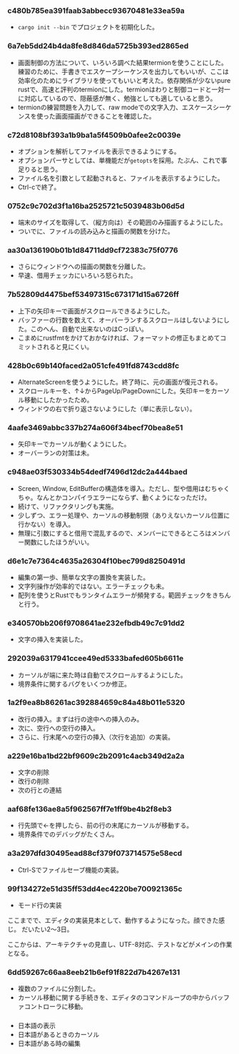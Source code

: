 

### c480b785ea391faab3abbecc93670481e33ea59a

* `cargo init --bin` でプロジェクトを初期化した。

### 6a7eb5dd24b4da8fe8d846da5725b393ed2865ed

* 画面制御の方法について、いろいろ調べた結果termionを使うことにした。練習のために、手書きでエスケープシーケンスを出力してもいいが、ここは効率化のためにライブラリを使ってもいいと考えた。依存関係が少ないpure rustで、高速と評判のtermionにした。termionはわりと制御コードと一対一に対応しているので、隠蔽感が無く、勉強としても適していると思う。
* termionの練習問題を入力して、raw modeでの文字入力、エスケースシーケンスを使った画面描画ができることを確認した。

### c72d8108bf393a1b9ba1a5f4509b0afee2c0039e

* オプションを解析してファイルを表示できるようにする。
* オプションパーサとしては、単機能だが`getopts`を採用。たぶん、これで事足りると思う。
* ファイル名を引数として起動されると、ファイルを表示するようにした。
* Ctrl-cで終了。


### 0752c9c702d3f1a16ba2525721c5039483b06d5d

* 端末のサイズを取得して、（縦方向は）その範囲のみ描画するようにした。
* ついでに、ファイルの読み込みと描画の関数を分けた。

### aa30a136190b01b1d84711dd9cf72383c75f0776

* さらにウィンドウへの描画の関数を分離した。
* 早速、借用チェッカにいろいろ怒られた。

### 7b52809d4475bef53497315c673171d15a6726ff

* 上下の矢印キーで画面がスクロールできるようにした。
* バッファーの行数を数えて、オーバーランするスクロールはしないようにした。このへん、自動で出来ないのはCっぽい。
* こまめにrustfmtをかけておかなければ、フォーマットの修正もまとめてコミットされると見にくい。

### 428b0c69b140faced2a051cfe491fd8743cdd8fc

* AlternateScreenを使うようにした。終了時に、元の画面が復元される。
* スクロールキーを、↑↓からPageUp/PageDownにした。矢印キーをカーソル移動にしたかったため。
* ウィンドウの右で折り返さないようにした（単に表示しない）。

### 4aafe3469abbc337b274a606f34becf70bea8e51

* 矢印キーでカーソルが動くようにした。
* オーバーランの対策は未。

### c948ae03f530334b54dedf7496d12dc2a444baed

* Screen, Window, EditBufferの構造体を導入。ただし、型や借用はむちゃくちゃ。なんとかコンパイラエラーにならず、動くようになっただけ。
* 続けて、リファクタリングも実施。
* 少しずつ、エラー処理や、カーソルの移動制限（ありえないカーソル位置に行かない）を導入。
* 無理に引数にすると借用で混乱するので、メンバーにできるところはメンバー関数にしたほうがいい。

### d6e1c7e7364c4635a26304f10bec799d8250491d

* 編集の第一歩、簡単な文字の置換を実装した。
* 文字列操作が効率的ではない。エラーチェックも未。
* 配列を使うとRustでもランタイムエラーが頻発する。範囲チェックをきちんと行う。

### e340570bb206f9708641ae232efbdb49c7c91dd2

* 文字の挿入を実装した。

### 292039a6317941ccee49ed5333bafed605b6611e

* カーソルが端に来た時は自動でスクロールするようにした。
* 境界条件に関するバグをいくつか修正。

### 1a2f9ea8b86261ac392884659c84a48b011e5320

* 改行の挿入。まずは行の途中への挿入のみ。
* 次に、空行への空行の挿入。
* さらに、行末尾への空行の挿入（次行を追加）の実装。

### a229e16ba1bd22bf9609c2b2091c4acb349d2a2a

* 文字の削除
* 改行の削除
* 次の行との連結

### aaf68fe136ae8a5f962567ff7e1ff9be4b2f8eb3

* 行先頭で←を押したら、前の行の末尾にカーソルが移動する。
* 境界条件でのデバッグがたくさん。

### a3a297dfd30495ead88cf379f073714575e58ecd

* Ctrl-Sでファイルセーブ機能の実装。

### 99f134272e51d35ff53dd4ec4220be700921365c

* モード行の実装


ここまでで、エディタの実装見本として、動作するようになった。顔できた感じ。
だいたい2〜3日。

ここからは、アーキテクチャの見直し、UTF-8対応、テストなどがメインの作業となる。

### 6dd59267c66aa8eeb21b6ef91f822d7b4267e131

* 複数のファイルに分割した。
* カーソル移動に関する手続きを、エディタのコマンドループの中からバッファコントローラに移動。

###

* 日本語の表示
* 日本語があるときのカーソル
* 日本語がある時の編集


